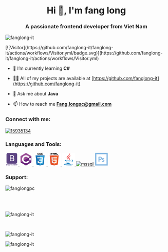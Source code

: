 <h1 align="center">Hi 👋, I'm fang long</h1>
<h3 align="center">A passionate frontend developer from Viet Nam</h3>

<p align="left"> <img src="https://komarev.com/ghpvc/?username=fanglong-it&label=Profile%20views&color=0e75b6&style=flat" alt="fanglong-it" /> </p>
[![Visitor](https://github.com/fanglong-it/fanglong-it/actions/workflows/Visitor.yml/badge.svg)](https://github.com/fanglong-it/fanglong-it/actions/workflows/Visitor.yml)

- 🌱 I’m currently learning **C#**

- 👨‍💻 All of my projects are available at [https://github.com/fanglong-it](https://github.com/fanglong-it)

- 💬 Ask me about **Java**

- 📫 How to reach me **Fang.longpc@gmail.com**

<h3 align="left">Connect with me:</h3>
<p align="left">
<a href="https://stackoverflow.com/users/15935134" target="blank"><img align="center" src="https://raw.githubusercontent.com/rahuldkjain/github-profile-readme-generator/master/src/images/icons/Social/stack-overflow.svg" alt="15935134" height="30" width="40" /></a>
</p>

<h3 align="left">Languages and Tools:</h3>
<p align="left"> <a href="https://getbootstrap.com" target="_blank"> <img src="https://raw.githubusercontent.com/devicons/devicon/master/icons/bootstrap/bootstrap-plain-wordmark.svg" alt="bootstrap" width="40" height="40"/> </a> <a href="https://www.w3schools.com/cs/" target="_blank"> <img src="https://raw.githubusercontent.com/devicons/devicon/master/icons/csharp/csharp-original.svg" alt="csharp" width="40" height="40"/> </a> <a href="https://www.w3schools.com/css/" target="_blank"> <img src="https://raw.githubusercontent.com/devicons/devicon/master/icons/css3/css3-original-wordmark.svg" alt="css3" width="40" height="40"/> </a> <a href="https://www.w3.org/html/" target="_blank"> <img src="https://raw.githubusercontent.com/devicons/devicon/master/icons/html5/html5-original-wordmark.svg" alt="html5" width="40" height="40"/> </a> <a href="https://www.java.com" target="_blank"> <img src="https://raw.githubusercontent.com/devicons/devicon/master/icons/java/java-original.svg" alt="java" width="40" height="40"/> </a> <a href="https://www.microsoft.com/en-us/sql-server" target="_blank"> <img src="https://www.svgrepo.com/show/303229/microsoft-sql-server-logo.svg" alt="mssql" width="40" height="40"/> </a> <a href="https://www.photoshop.com/en" target="_blank"> <img src="https://raw.githubusercontent.com/devicons/devicon/master/icons/photoshop/photoshop-line.svg" alt="photoshop" width="40" height="40"/> </a> </p>
<h3 align="left">Support:</h3>
<p><a href="https://www.buymeacoffee.com/fanglongpc"> <img align="left" src="https://cdn.buymeacoffee.com/buttons/v2/default-yellow.png" height="50" width="210" alt="fanglongpc" /></a></p><br><br>



<br><p><img align="center" src="https://github-readme-stats.vercel.app/api/top-langs?username=fanglong-it&show_icons=true&locale=en&layout=compact" alt="fanglong-it" /></p>
<br><p></p>
<p>&nbsp;<img align="left" src="https://github-readme-stats.vercel.app/api?username=fanglong-it&show_icons=true&locale=en" alt="fanglong-it" /></p>

<p><img align="left" src="https://github-readme-streak-stats.herokuapp.com/?user=fanglong-it&" alt="fanglong-it" /></p>
<br>


